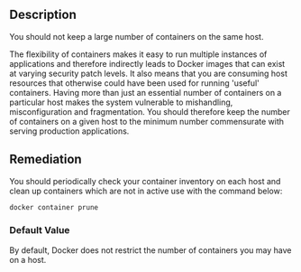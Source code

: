 ## Description

You should not keep a large number of containers on the same host.

The flexibility of containers makes it easy to run multiple instances of applications and therefore indirectly leads to Docker images that can exist at varying security patch levels. It also means that you are consuming host resources that otherwise could have been used for running 'useful' containers. Having more than just an essential number of containers on a particular host makes the system vulnerable to mishandling, misconfiguration and fragmentation. You should therefore keep the number of containers on a given host to the minimum number commensurate with serving production applications.

## Remediation

You should periodically check your container inventory on each host and clean up containers which are not in active use with the command below:

```bash
docker container prune
```

### Default Value

By default, Docker does not restrict the number of containers you may have on a host.
